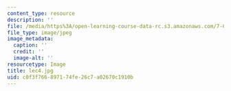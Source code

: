 ```yaml
---
content_type: resource
description: ''
file: /media/https%3A/open-learning-course-data-rc.s3.amazonaws.com/7-014-introductory-biology-spring-2005/c0f3f766897174fe26c7a02670c1910b_lec4.jpg
file_type: image/jpeg
image_metadata:
  caption: ''
  credit: ''
  image-alt: ''
resourcetype: Image
title: lec4.jpg
uid: c0f3f766-8971-74fe-26c7-a02670c1910b
---
```

